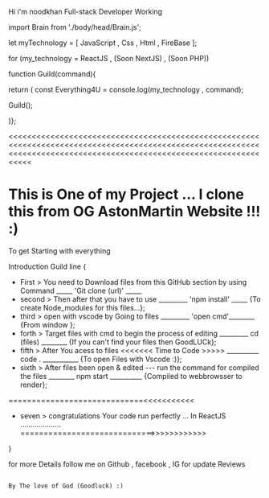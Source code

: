 Hi i'm noodkhan Full-stack Developer Working 

import Brain from './body/head/Brain.js';

let myTechnology = [ JavaScript ,  Css   ,  Html  ,  FireBase  ];

for (my_technology  =  ReactJS , (Soon NextJS) , (Soon PHP))

function Guild(command){

return (
const Everything4U = console.log(my_technology , command);

Guild();

)};

<<<<<<<<<<<<<<<<<<<<<<<<<<<<<<<<<<<<<<<<<<<<<<<<<<<<<<<<<<<<<<<<<<<<<<<<<<<<<<<<<<<<<<<<<<<<<<<<<<<<<<<<<<<<<<<<<<<<<<<<<<<<<<<<<<<<<<<<<<<<<<<<<<<<<<<<<<<<<<<<<<<<<<<



This is One of my Project ... I clone this from OG AstonMartin Website !!! :) 
=============================================================================

To get Starting with everything 

Introduction Guild line {

- First > You need to Download files from this GitHub section by using Command          _____ 'Git clone (url)' _____ 
- second > Then after that you have to use                                              _________ 'npm install' _____    {To create Node_modules for this files...};
- third > open with vscode by Going to files                                            _________  'open cmd'________     {From window };
- forth > Target files with cmd to begin the process of editing                         _________ cd (files) ________     {If you can't find your files then GoodLUCk};
- fifth > After You acess to files <<<<<<< Time to Code >>>>>                           __________ code . ___________     {To open Files with Vscode :)};
- sixth > After files been open & edited --- run the command for compiled the files     ________ npm start __________     {Compiled to webbrowsser to render};


=============================<<<<<<<<<<<
- seven > congratulations Your code run perfectly ... In ReactJS      ....................                   
=============================>>>>>>>>>>>>


}


for more Details follow me on Github , facebook , IG for update Reviews 

                                                                                                                                       By The love of God (Goodluck) :) 
>>>>>>>>>>>>>>>>>>>>>>>>>>>>>>>>>>>>>>>>>>>>>>>>>>>>>>>>>>>>>>>>>>>>>>>>>>>>>>>>>>>>>>>>>>>>>>>>>>>>>>>>>>>>>>>>>>>>>>>>>>>>>>>>>>>>>>>>>>>>>>>>>>>>>>>>>>>>>>>>>>>>>>>



